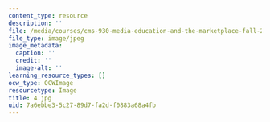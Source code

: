 ```yaml
---
content_type: resource
description: ''
file: /media/courses/cms-930-media-education-and-the-marketplace-fall-2001/7a6ebbe35c2789d7fa2df0883a68a4fb_4.jpg
file_type: image/jpeg
image_metadata:
  caption: ''
  credit: ''
  image-alt: ''
learning_resource_types: []
ocw_type: OCWImage
resourcetype: Image
title: 4.jpg
uid: 7a6ebbe3-5c27-89d7-fa2d-f0883a68a4fb
---
```

